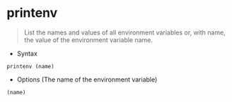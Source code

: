 # printenv

> List the names and values of all environment variables or, with name, the value of the environment variable name.

- Syntax

`printenv (name)`

- Options (The name of the environment variable)

`(name)`
